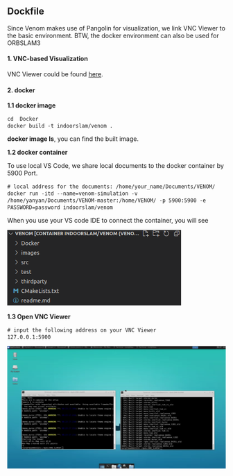 ## Dockfile

Since Venom makes use of Pangolin for visualization, we link VNC Viewer to the basic environment. BTW, the docker environment can also be used for ORBSLAM3

#### 1. VNC-based Visualization 

VNC Viewer could be found [here](https://www.realvnc.com/en/connect/download/viewer/). 

#### 2. docker 

**1.1 docker image**

```
cd  Docker
docker build -t indoorslam/venom .
```
**docker image ls**, you can find the built image. 


**1.2 docker container**

To use local VS Code, we share local documents to the docker container by 5900 Port.

```
# local address for the documents: /home/your_name/Documents/VENOM/
docker run -itd --name=venom-simulation -v /home/yanyan/Documents/VENOM-master:/home/VENOM/ -p 5900:5900 -e PASSWORD=password indoorslam/venom 
```

When you use your VS code IDE to connect the container, you will see 

![container](../images/container.png)

**1.3 Open VNC Viewer** 

```
# input the following address on your VNC Viewer
127.0.0.1:5900 
```

![vcn](../images/vcn.png)
